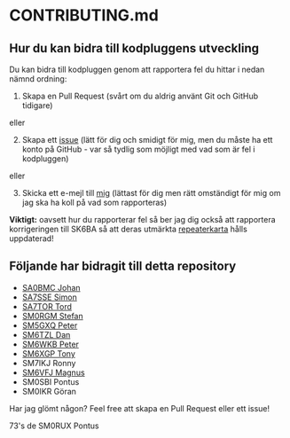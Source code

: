 # CONTRIBUTING.md

## Hur du kan bidra till kodpluggens utveckling

Du kan bidra till kodpluggen genom att rapportera fel du hittar i nedan nämnd ordning:

1. Skapa en Pull Request (svårt om du aldrig använt Git och GitHub tidigare)

eller

2. Skapa ett [issue](https://github.com/sm0rgm/at-d578uv/issues) (lätt för dig och smidigt för mig, men du måste ha ett konto på GitHub - var så tydlig som möjligt med vad som är fel i kodpluggen)

eller

3. Skicka ett e-mejl till [mig](mailto:stefan@helander.se) (lättast för dig men rätt omständigt för mig om jag ska ha koll på vad som rapporteras)

**Viktigt:** oavsett hur du rapporterar fel så ber jag dig också att rapportera korrigeringen till SK6BA så att deras utmärkta [repeaterkarta](https://sk6ba.se/repeater/karta/) hålls uppdaterad!

## Följande har bidragit till detta repository

* [SA0BMC Johan](https://github.com/johanthid)
* [SA7SSE Simon](https://github.com/simonvik)
* [SA7TOR Tord](https://github.com/SA7TOR)
* [SM0RGM Stefan](https://github.com/sm0rgm)
* [SM5GXQ Peter](https://github.com/sm5gxq)
* [SM6TZL Dan](https://sk6ba.se/repeater/karta)
* [SM6WKB Peter](https://github.com/Ubsurb)
* [SM6XGP Tony](https://github.com/SM6XGP)
* SM7IKJ Ronny
* [SM6VFJ Magnus](https://github.com/sm6vfj)
* SM0SBI Pontus
* SM0IKR Göran

Har jag glömt någon? Feel free att skapa en Pull Request eller ett issue!

73's de SM0RUX Pontus
